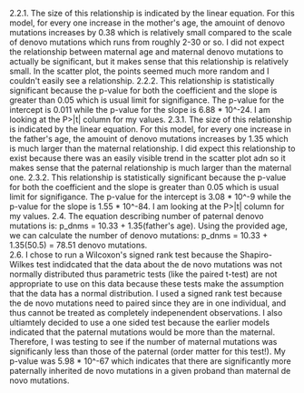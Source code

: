 2.2.1. The size of this relationship is indicated by the linear equation. For this model, for every one increase in the mother's age, the amouint of denovo mutations increases by 0.38 which is relatively small compared to the scale of denovo mutations which runs from roughly 2-30 or so. I did not expect the relationship between maternal age and maternal denovo mutations to actually be significant, but it makes sense that this relationship is relatively small. In the scatter plot, the points seemed much more random and I couldn't easily see a relationship. 
2.2.2. This relationship is statistically significant because the p-value for both the coefficient and the slope is greater than 0.05 which is usual limit for signifigance. The p-value for the intercept is 0.011 while the p-value for the slope is 6.88 * 10^-24. I am looking at the P>|t| column for my values. 
2.3.1. The size of this relationship is indicated by the linear equation. For this model, for every one increase in the father's age, the amouint of denovo mutations increases by 1.35 which is much larger than the maternal relationship. I did expect this relationship to exist because there was an easily visible trend in the scatter plot adn so it makes sense that the paternal relationship is much larger than the maternal one. 
2.3.2. This relationship is statistically significant because the p-value for both the coefficient and the slope is greater than 0.05 which is usual limit for signifigance. The p-value for the intercept is 3.08 * 10^-9 while the p-value for the slope is 1.55 * 10^-84. I am looking at the P>|t| column for my values. 
2.4. The equation describing number of paternal denovo mutations is: p_dnms = 10.33 + 1.35(father's age). Using the provided age, we can calculate the number of denovo mutations: p_dnms = 10.33 + 1.35(50.5) = 78.51 denovo mutations.  
2.6. I chose to run a Wilcoxon's signed rank test because the Shapiro-Wilkes test indidcated that the data about the de novo mutations was not normally distributed thus parametric tests (like the paired t-test) are not appropriate to use on this data because these tests make the assumption that the data has a normal distribution. I used a signed rank test because the de novo mutations need to paired since they are in one individual, and thus cannot be treated as completely indepenendent observations. I also ultiamtely decided to use a one sided test because the earlier models indicated that the paternal mutations would be more than the maternal. Therefore, I was testing to see if the number of maternal mutations was significanly less than those of the paternal (order matter for this test!). My p-value was 5.98 * 10^-67 which indicates that there are significantly more paternally inherited de novo mutations in a given proband than maternal de novo mutations.